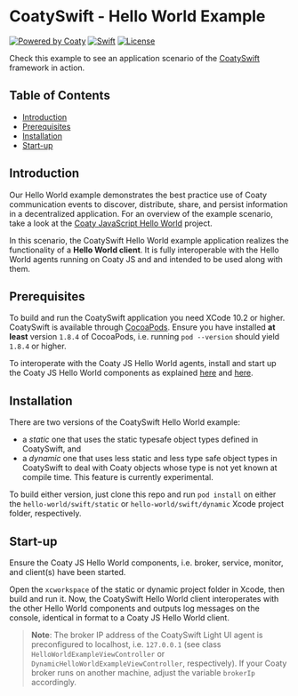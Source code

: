 # CoatySwift - Hello World Example

[![Powered by Coaty](https://img.shields.io/badge/Powered%20by-Coaty-FF8C00.svg)](https://coaty.io)
[![Swift](https://img.shields.io/badge/Source%20code-Swift%205-FF4029.svg)](https://developer.apple.com/swift/)
[![License](https://img.shields.io/badge/License-MIT-blue.svg)](https://opensource.org/licenses/MIT)

Check this example to see an application scenario of the
[CoatySwift](https://github.com/coatyio/coaty-swift) framework in action.

## Table of Contents

* [Introduction](#introduction)
* [Prerequisites](#prerequisites)
* [Installation](#installation)
* [Start-up](#start-up)

## Introduction

Our Hello World example demonstrates the best practice use of Coaty
communication events to discover, distribute, share, and persist information in
a decentralized application. For an overview of the example scenario, take a
look at the [Coaty JavaScript Hello
World](https://github.com/coatyio/coaty-examples/tree/master/hello-world/js#introduction)
project.

In this scenario, the CoatySwift Hello World example application realizes the
functionality of a **Hello World client**. It is fully interoperable with the
Hello World agents running on Coaty JS and and intended to be used along with
them.

## Prerequisites

To build and run the CoatySwift application you need XCode 10.2 or higher.
CoatySwift is available through [CocoaPods](https://cocoapods.org). Ensure you
have installed **at least** version `1.8.4` of CocoaPods, i.e. running `pod
--version` should yield `1.8.4` or higher.

To interoperate with the Coaty JS Hello World agents, install and start up the
Coaty JS Hello World components as explained
[here](https://github.com/coatyio/coaty-examples/tree/master/hello-world/js#installation)
and
[here](https://github.com/coatyio/coaty-examples/tree/master/hello-world/js#start-up).

## Installation

There are two versions of the CoatySwift Hello World example:

* a *static* one that uses the static typesafe object types defined in
  CoatySwift, and
* a *dynamic* one that uses less static and less type safe object types in
  CoatySwift to deal with Coaty objects whose type is not yet known at compile
  time. This feature is currently experimental.

To build either version, just clone this repo and run `pod install` on either
the `hello-world/swift/static` or `hello-world/swift/dynamic` Xcode project
folder, respectively.

## Start-up

Ensure the Coaty JS Hello World components, i.e. broker, service, monitor, and
client(s) have been started.

Open the `xcworkspace` of the static or dynamic project folder in Xcode, then
build and run it. Now, the CoatySwift Hello World client interoperates with the
other Hello World components and outputs log messages on the console, identical
in format to a Coaty JS Hello World client.

> **Note**: The broker IP address of the CoatySwift Light UI agent is
> preconfigured to localhost, i.e. `127.0.0.1` (see class
> `HelloWorldExampleViewController` or `DynamicHelloWorldExampleViewController`,
> respectively). If your Coaty broker runs on another machine, adjust the
> variable `brokerIp` accordingly.
